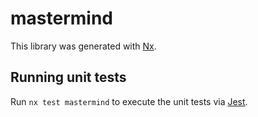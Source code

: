 # mastermind

This library was generated with [Nx](https://nx.dev).

## Running unit tests

Run `nx test mastermind` to execute the unit tests via [Jest](https://jestjs.io).
